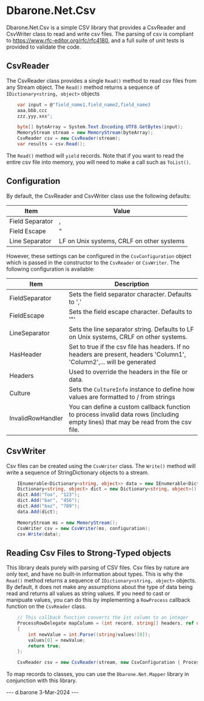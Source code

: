 # Dbarone.Net.Csv
Dbarone.Net.Csv is a simple CSV library that provides a CsvReader and CsvWriter class to read and write csv files. The parsing of csv is compliant to https://www.rfc-editor.org/rfc/rfc4180, and a full suite of unit tests is provided to validate the code.

## CsvReader
The CsvReader class provides a single `Read()` method to read csv files from any Stream object. The `Read()` method returns a sequence of `IDictionary<string, object>` objects

``` C#
    var input = @"field_name1,field_name2,field_name3
    aaa,bbb,ccc
    zzz,yyy,xxx";

    byte[] byteArray = System.Text.Encoding.UTF8.GetBytes(input);
    MemoryStream stream = new MemoryStream(byteArray);
    CsvReader csv = new CsvReader(stream);
    var results = csv.Read();
```

The `Read()` method will `yield` records. Note that if you want to read the entire csv file into memory, you will need to make a call such as `ToList()`.

## Configuration
By default, the CsvReader and CsvWriter class use the following defaults:

| Item            | Value                                     |
| --------------- | ----------------------------------------- |
| Field Separator | ,                                         |
| Field Escape    | "                                         |
| Line Separator  | LF on Unix systems, CRLF on other systems |

However, these settings can be configured in the `CsvConfiguration` object which is passed in the constructor to the `CsvReader` or `CsvWriter`. The following configuration is available:

| Item              | Description                                                                                                                        |
| ----------------- | ---------------------------------------------------------------------------------------------------------------------------------- |
| FieldSeparator    | Sets the field separator character. Defaults to ','                                                                                |
| FieldEscape       | Sets the field escape character. Defaults to '"'                                                                                   |
| LineSeparator     | Sets the line separator string. Defaults to LF on Unix systems, CRLF on other systems.                                             |
| HasHeader         | Set to true if the csv file has headers. If no headers are present, headers 'Column1', 'Column2',... will be generated             |
| Headers           | Used to override the headers in the file or data.                                                                                  |
| Culture           | Sets the `CultureInfo` instance to define how values are formatted to / from strings                                               |
| InvalidRowHandler | You can define a custom callback function to process invalid data rows (including empty lines) that may be read from the csv file. |

## CsvWriter
Csv files can be created using the `CsvWriter` class. The `Write()` method will write a sequence of StringDictionary objects to a stream.

``` c#
    IEnumerable<Dictionary<string, object>> data = new IEnumerable<Dictionary<string, object>>();
    Dictionary<string, object> dict = new Dictionary<string, object>();
    dict.Add("foo", "123");
    dict.Add("bar", "456");
    dict.Add("baz", "789");
    data.Add(dict);

    MemoryStream ms = new MemoryStream();
    CsvWriter csv = new CsvWriter(ms, configuration);
    csv.Write(data);
```

## Reading Csv Files to Strong-Typed objects
This library deals purely with parsing of CSV files. Csv files by nature are only text, and have no built-in information about types. This is why the `Read()` method returns a sequence of `IDictionary<string, object>` objects. By default, it does not make any assumptions about the type of data being read and returns all values as string values. If you need to cast or manipuate values, you can do this by implementing a `RowProcess` callback function on the `CsvReader` class.

``` c#
    // This callback function converts the 1st column to an integer
    ProcessRowDelegate mapColumn = (int record, string[] headers, ref object[]? values) =>
    {
        int newValue = int.Parse((string)values![0]);
        values[0] = newValue;
        return true;
    };

    CsvReader csv = new CsvReader(stream, new CsvConfiguration { ProcessRowHandler = mapColumn });
```

To map records to classes, you can use the `Dbarone.Net.Mapper` library in conjunction with this library.

--- d.barone 3-Mar-2024 ---